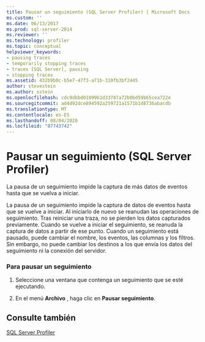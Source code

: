 ```yaml
---
title: Pausar un seguimiento (SQL Server Profiler) | Microsoft Docs
ms.custom: ''
ms.date: 06/13/2017
ms.prod: sql-server-2014
ms.reviewer: ''
ms.technology: profiler
ms.topic: conceptual
helpviewer_keywords:
- pausing traces
- temporarily stopping traces
- traces [SQL Server], pausing
- stopping traces
ms.assetid: 432b9b0c-b5e7-47f3-a71b-310fb3bf2445
author: stevestein
ms.author: sstein
ms.openlocfilehash: cdc9dbbd01099b1d33787a72b0bd59b65cea722e
ms.sourcegitcommit: ad4d92dce894592a259721a1571b1d8736abacdb
ms.translationtype: MT
ms.contentlocale: es-ES
ms.lasthandoff: 08/04/2020
ms.locfileid: "87743742"
---
```

# <a name="pause-a-trace-sql-server-profiler"></a>Pausar un seguimiento (SQL Server Profiler)
  La pausa de un seguimiento impide la captura de más datos de eventos hasta que se vuelva a iniciar.  
  
 La pausa de un seguimiento impide la captura de datos de eventos hasta que se vuelve a iniciar. Al iniciarlo de nuevo se reanudan las operaciones de seguimiento. Tras reiniciar una traza, no se pierden los datos capturados previamente. Cuando se vuelve a iniciar el seguimiento, se reanuda la captura de datos a partir de ese punto. Cuando un seguimiento está pausado, puede cambiar el nombre, los eventos, las columnas y los filtros. Sin embargo, no puede cambiar los destinos a los que envía los datos del seguimiento ni la conexión del servidor.  
  
### <a name="to-pause-a-trace"></a>Para pausar un seguimiento  
  
1.  Seleccione una ventana que contenga un seguimiento que se esté ejecutando.  
  
2.  En el menú **Archivo** , haga clic en **Pausar seguimiento**.  
  
## <a name="see-also"></a>Consulte también  
 [SQL Server Profiler](sql-server-profiler.md)  
  
  
